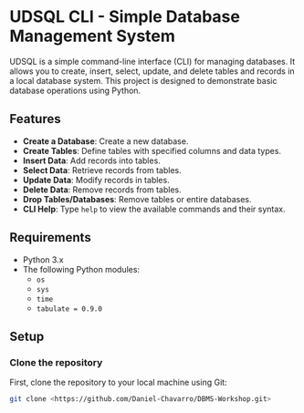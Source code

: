 # UDSQL CLI - Simple Database Management System

UDSQL is a simple command-line interface (CLI) for managing databases. It allows you to create, insert, select, update, and delete tables and records in a local database system. This project is designed to demonstrate basic database operations using Python.

## Features

- **Create a Database**: Create a new database.
- **Create Tables**: Define tables with specified columns and data types.
- **Insert Data**: Add records into tables.
- **Select Data**: Retrieve records from tables.
- **Update Data**: Modify records in tables.
- **Delete Data**: Remove records from tables.
- **Drop Tables/Databases**: Remove tables or entire databases.
- **CLI Help**: Type `help` to view the available commands and their syntax.

## Requirements

- Python 3.x
- The following Python modules:
  - `os`
  - `sys`
  - `time`
  - `tabulate = 0.9.0`

## Setup

### Clone the repository

First, clone the repository to your local machine using Git:

```bash
git clone <https://github.com/Daniel-Chavarro/DBMS-Workshop.git>
